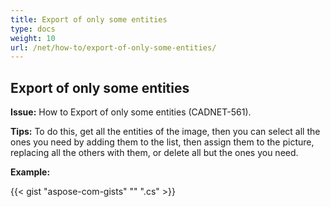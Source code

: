 ```yaml
---
title: Export of only some entities
type: docs
weight: 10
url: /net/how-to/export-of-only-some-entities/
---
```


## **Export of only some entities**

**Issue:** How to Export of only some entities (CADNET-561).

**Tips:** To do this, get all the entities of the image, then you can select all the ones you need by adding them to the list, then assign them to the picture, replacing all the others with them, or delete all but the ones you need.

**Example:**

{{< gist "aspose-com-gists" "" ".cs" >}}